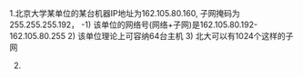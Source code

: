 1.北京大学某单位的某台机器IP地址为162.105.80.160, 子网掩码为255.255.255.192，
  -1) 该单位的网络号(网络+子网)是162.105.80.192-162.105.80.255
  2) 该单位理论上可容纳64台主机
  3) 北大可以有1024个这样的子网

2.
